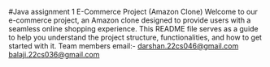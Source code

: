 #Java assignment 1
E-Commerce Project (Amazon Clone)
Welcome to our e-commerce project, an Amazon clone designed to provide users with a seamless online shopping experience. This README file serves as a guide to help you understand the project structure, functionalities, and how to get started with it.
Team members email:-
darshan.22cs046@gmail.com
balaji.22cs036@gmail.com
